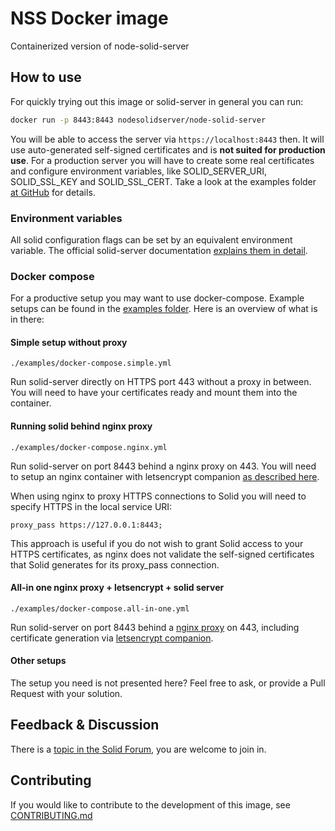 # NSS Docker image

Containerized version of node-solid-server

## How to use

For quickly trying out this image or solid-server in general you can run:
```bash
docker run -p 8443:8443 nodesolidserver/node-solid-server
```

You will be able to access the server via `https://localhost:8443` then. It will use auto-generated self-signed certificates and is **not suited for production use**. For a production server you will have to create some real certificates and configure environment variables, like SOLID_SERVER_URI, SOLID_SSL_KEY and SOLID_SSL_CERT. Take a look at the examples folder [at GitHub](https://github.com/angelo-v/docker-solid-server/tree/master/examples) for details.

### Environment variables

All solid configuration flags can be set by an equivalent environment variable.
The official solid-server documentation
[explains them in detail](https://github.com/solid/node-solid-server#extra-flags-expert).

### Docker compose

For a productive setup you may want to use docker-compose. Example setups can be found
in the [examples folder](https://github.com/angelo-v/docker-solid-server/tree/master/examples). Here is an overview of what is in there:

#### Simple setup without proxy

`./examples/docker-compose.simple.yml`

Run solid-server directly on HTTPS port 443 without a proxy in between.
You will need to have your certificates ready and mount them into the container.

#### Running solid behind nginx proxy

`./examples/docker-compose.nginx.yml`

Run solid-server on port 8443 behind a nginx proxy on 443. You will need to setup an nginx container with letsencrypt companion [as described here](https://github.com/JrCs/docker-letsencrypt-nginx-proxy-companion).

When using nginx to proxy HTTPS connections to Solid you will need to specify HTTPS in the local service URI:

`proxy_pass https://127.0.0.1:8443;`

This approach is useful if you do not wish to grant Solid access to your HTTPS certificates, as nginx does not validate
the self-signed certificates that Solid generates for its proxy_pass connection.

#### All-in one nginx proxy + letsencrypt + solid server 

`./examples/docker-compose.all-in-one.yml`

Run solid-server on port 8443 behind a [nginx proxy](https://hub.docker.com/r/jwilder/nginx-proxy/) on 443, including
certificate generation via [letsencrypt companion](https://github.com/JrCs/docker-letsencrypt-nginx-proxy-companion).

#### Other setups

The setup you need is not presented here? Feel free to ask, or provide a Pull Request
with your solution.

## Feedback & Discussion

There is a [topic in the Solid Forum](https://forum.solidproject.org/t/official-solid-docker-image/748/5),
you are welcome to join in.

## Contributing

If you would like to contribute to the development of this image,
see [CONTRIBUTING.md](./CONTRIBUTING.md)
